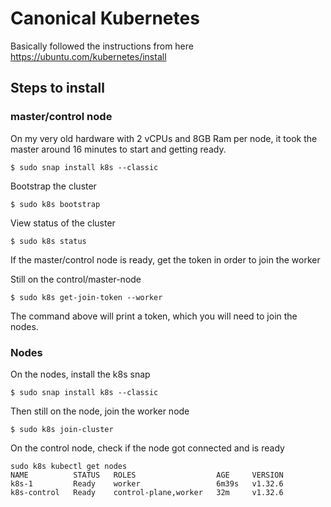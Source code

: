 # Canonical Kubernetes 

Basically followed the instructions from here https://ubuntu.com/kubernetes/install

## Steps to install 

### master/control node

On my very old hardware with 2 vCPUs and 8GB Ram per node, it took the master
around 16 minutes to start and getting ready.
 
    $ sudo snap install k8s --classic

Bootstrap the cluster

    $ sudo k8s bootstrap

View status of the cluster

    $ sudo k8s status

If the master/control node is ready,
get the token in order to join the worker

Still on the control/master-node

    $ sudo k8s get-join-token --worker

The command above will print a token, which you will need to join the nodes.

### Nodes

On the nodes, install the k8s snap

    $ sudo snap install k8s --classic

Then still on the node, join the worker node

    $ sudo k8s join-cluster

On the control node, check if the node got connected and is ready

```
sudo k8s kubectl get nodes
NAME          STATUS   ROLES                  AGE     VERSION
k8s-1         Ready    worker                 6m39s   v1.32.6
k8s-control   Ready    control-plane,worker   32m     v1.32.6
```

 




